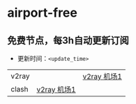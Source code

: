 # airport-free
## 免费节点，每3h自动更新订阅

- 更新时间：`<update_time>`

<table style="width:90%">
<tr><td>v2ray</td><td><v2ray_all></td><td align="center"><a href="https://github.com/xiaoji235/airport-free/blob/main/v2ray/v2ray.txt">v2ray 机场1</a></td></tr>
<tr><td>clash</td><td align="center"><a href="https://github.com/xiaoji235/airport-free/blob/main/v2ray/v2ray.txt">v2ray 机场1</a></td></tr>
</table>